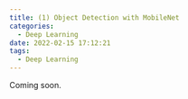 ```yaml
---
title: (1) Object Detection with MobileNet
categories:
  - Deep Learning
date: 2022-02-15 17:12:21
tags:
  - Deep Learning
---
```


Coming soon.